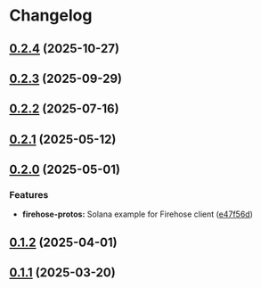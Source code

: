 # Changelog

## [0.2.4](https://github.com/semiotic-ai/veemon/compare/firehose-protos-examples-v0.2.3...firehose-protos-examples-v0.2.4) (2025-10-27)

## [0.2.3](https://github.com/semiotic-ai/veemon/compare/firehose-protos-examples-v0.2.2...firehose-protos-examples-v0.2.3) (2025-09-29)

## [0.2.2](https://github.com/semiotic-ai/veemon/compare/firehose-protos-examples-v0.2.1...firehose-protos-examples-v0.2.2) (2025-07-16)

## [0.2.1](https://github.com/semiotic-ai/veemon/compare/firehose-protos-examples-v0.2.0...firehose-protos-examples-v0.2.1) (2025-05-12)

## [0.2.0](https://github.com/semiotic-ai/veemon/compare/firehose-protos-examples-v0.1.2...firehose-protos-examples-v0.2.0) (2025-05-01)


### Features

* **firehose-protos:** Solana example for Firehose client ([e47f56d](https://github.com/semiotic-ai/veemon/commit/e47f56d9ff5c3c0b7d59211f92fc33433006221b))

## [0.1.2](https://github.com/semiotic-ai/veemon/compare/firehose-protos-examples-v0.1.1...firehose-protos-examples-v0.1.2) (2025-04-01)

## [0.1.1](https://github.com/semiotic-ai/veemon/compare/firehose-protos-examples-v0.1.0...firehose-protos-examples-v0.1.1) (2025-03-20)
